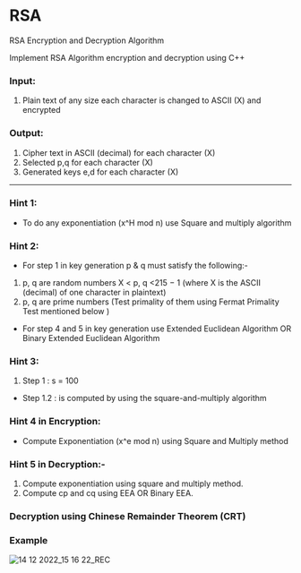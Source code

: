 # RSA
RSA Encryption and Decryption Algorithm


Implement RSA Algorithm encryption and decryption using C++

### Input: 
1. Plain text of any size each character is changed to ASCII (X) and encrypted 

### Output: 
1. Cipher text in ASCII (decimal) for each character (X) 
2. Selected p,q for each character (X) 
3. Generated keys e,d for each character (X)
---------------------------------------------------------------

### Hint 1:
- To do any exponentiation (x^H mod n) use Square and multiply algorithm

### Hint 2: 
- For step 1 in key generation p & q must satisfy the following:- 
1. p, q are random numbers X < p, q <215 − 1 (where X is the ASCII (decimal) of one character in plaintext) 
2. p, q are prime numbers (Test primality of them using Fermat Primality Test mentioned below ) 
- For step 4 and 5 in key generation use Extended Euclidean Algorithm OR Binary Extended Euclidean Algorithm

### Hint 3: 
1. Step 1 : s = 100 
- Step 1.2 : is computed by using the square-and-multiply algorithm

### Hint 4 in Encryption: 
- Compute Exponentiation (x^e mod n) using Square and Multiply method

### Hint 5 in Decryption:- 
1. Compute exponentiation using square and multiply method. 
2. Compute cp and cq using EEA OR Binary EEA.
### Decryption using Chinese Remainder Theorem (CRT)

### Example
![14 12 2022_15 16 22_REC](https://user-images.githubusercontent.com/84830168/207608882-961fc512-b3d5-43c9-a68e-ea2a6fc1ff3a.png)
